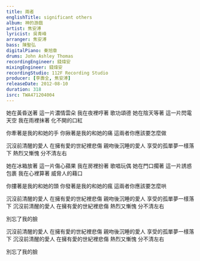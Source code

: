 ```yaml
---
title: 兩者
englishTitle: significant others
album: 神的游戲
artist: 焦安溥
lyricist: 吳青峰
arranger: 焦安溥
bass: 陳聖弘
digitalPiano: 秦旭章
drums: John Ashley Thomas
recordingEngineer: 錢煒安
mixingEngineer: 錢煒安
recordingStudio: 112F Recording Studio
producer: [李壽全, 焦安溥]
releaseDate: 2012-08-10
duration: 318
isrc: TWA471204004
---
```

她在黃昏送著 這一片濃情雲朵
我在夜裡哼著 歌功頌德
她在陰天等著 這一片閃電天空
我在雨裡抹著 化不開的口紅

你牽著是我的和她的手
你揪著是我的和她的痛
這兩者你應該要怎麼做

沉沒前清醒的愛人 在擁有愛的世紀裡悲傷
親吻後沉睡的愛人 享受的孤單夢一樣落下
熱烈又慚愧 分不清左右

她在冰箱放著 這一片傷心蘋果
我在房裡扮著 歌唱玩偶
她在門口擱著 這一片誘惑包裹
我在心裡算著 威脅人的藉口

你摟著是我的和她的頭
你發著是我的和她的瘋
這兩者你應該要怎麼哄

沉沒前清醒的愛人 在擁有愛的世紀裡悲傷
親吻後沉睡的愛人 享受的孤單夢一樣落下
沉沒前清醒的愛人 在擁有愛的世紀裡悲傷
熱烈又慚愧 分不清左右

別忘了我的臉

沉沒前清醒的愛人 在擁有愛的世紀裡悲傷
親吻後沉睡的愛人 享受的孤單夢一樣落下
沉沒前清醒的愛人 在擁有愛的世紀裡悲傷
熱烈又慚愧 分不清左右

別忘了我的臉